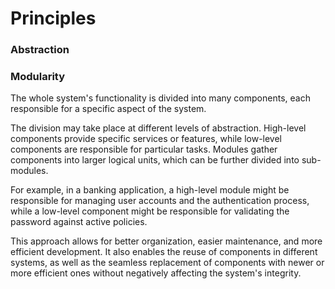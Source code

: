 # Principles


### Abstraction



### Modularity

The whole system's functionality is divided into many components, each responsible for a specific aspect of the system.

The division may take place at different levels of abstraction. High-level components provide specific services or features, while low-level components are responsible for particular tasks. Modules gather components into larger logical units, which can be further divided into sub-modules.

For example, in a banking application, a high-level module might be responsible for managing user accounts and the authentication process, while a low-level component might be responsible for validating the password against active policies.

This approach allows for better organization, easier maintenance, and more efficient development. It also enables the reuse of components in different systems, as well as the seamless replacement of components with newer or more efficient ones without negatively affecting the system's integrity.

<!-- TODO: SOLID -->